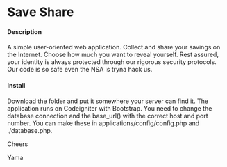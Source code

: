 Save Share
====
<h4>Description</h4>
A simple user-oriented web application. Collect and share your savings on the Internet.
Choose how much you want to reveal yourself. Rest assured, your identity is always protected through our
rigorous security protocols. Our code is so safe even the NSA is tryna hack us.
<h4>Install</h4>
Download the folder and put it somewhere your server can find it. The application runs on Codeigniter with Bootstrap.
You need to change the database connection and the base_url() with the correct host and port number. You can make these 
in applications/config/config.php and ./database.php.

Cheers

Yama
